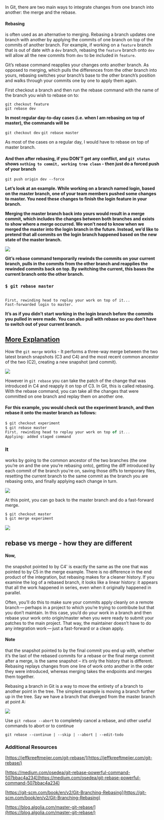 In Git, there are two main ways to integrate changes from one branch into another: the merge and the rebase.

#### Rebasing

 is often used as an alternative to merging. Rebasing a branch updates
one branch with another by applying the commits of one branch on top of
the commits of another branch. For example, if working on a `feature` branch that is out of date with a `dev` branch, rebasing the `feature` branch onto `dev` will allow all the new commits from `dev` to be included in `feature`.

Git’s rebase command reapplies your changes onto another
branch. As opposed to merging, which pulls the differences from the
other branch into yours, rebasing switches your branch’s base to the
other branch’s position and walks through your commits one by one to
apply them again.

First checkout a branch and then run the rebase command with the name of the branch you wish to rebase on to:

```
git checkout feature
git rebase dev
```

**In most regular day-to-day cases (i.e. when I am rebasing on top of master), the commands will be**

`git checkout dev`
`git rebase master`

As most of the cases on a regular day, I would have to rebase on top of master branch.

#### And then after rebasing, if you DON'T get any conflict, and `git status` shows `nothing to commit, working tree clean` - then just do a forced push of your branch

`git push origin dev --force`

**Let’s look at an example. While working on a
branch named login, based on the master branch, one of your team members
 pushed some changes to master. You need these changes to finish the
login feature in your branch.**

**Merging the master branch back into yours would
result in a merge commit, which includes the changes between both
branches and exists to show where a merge occurred. We won’t need to
know when we merged the master into the login branch in the future.
Instead, we’d like to pretend that all commits on the login branch
happened based on the new state of the master branch.**

[![](https://github.com/rohan-paul/Awesome-JavaScript-Interviews/raw/master/Git-and-Github/git-rebase/git-rebase.png)](https://github.com/rohan-paul/Awesome-JavaScript-Interviews/blob/master/Git-and-Github/git-rebase/git-rebase.png)

**Git’s rebase command temporarily rewinds the
commits on your current branch, pulls in the commits from the other
branch and reapplies the rewinded commits back on top. By switching the
current, this bases the current branch onto the other branch.**

### `$ git rebase master`

```

First, rewinding head to replay your work on top of it...
Fast-forwarded login to master.

```

**It’s as if you didn’t start working in the login
branch before the commits you pulled in were made. You can also pull
with rebase so you don’t have to switch out of your current branch.**

## [More Explanation](https://git-scm.com/book/en/v2/Git-Branching-Rebasing)

How the `git merge` works - It performs a
three-way merge between the two latest branch snapshots (C3 and C4) and
the most recent common ancestor of the two (C2), creating a new snapshot
 (and commit).

[![](https://github.com/rohan-paul/Awesome-JavaScript-Interviews/raw/master/Git-and-Github/git-rebase/git-merge.png)](https://github.com/rohan-paul/Awesome-JavaScript-Interviews/blob/master/Git-and-Github/git-rebase/git-merge.png)

However in `git rebase` you can take the patch
of the change that was introduced in C4 and reapply it on top of C3. In
Git, this is called rebasing. With the rebase command, you can take all
the changes that were committed on one branch and replay them on another
 one.

#### For this example, you would check out the experiment branch, and then rebase it onto the master branch as follows:

```js
$ git checkout experiment
$ git rebase master
First, rewinding head to replay your work on top of it...
Applying: added staged command
```

### It

 works by going to the common ancestor of the two branches (the one
you’re on and the one you’re rebasing onto), getting the diff introduced
 by each commit of the branch you’re on, saving those diffs to temporary
 files, resetting the current branch to the same commit as the branch
you are rebasing onto, and finally applying each change in turn.

[![](https://github.com/rohan-paul/Awesome-JavaScript-Interviews/raw/master/Git-and-Github/git-rebase/git-rebase-2.png)](https://github.com/rohan-paul/Awesome-JavaScript-Interviews/blob/master/Git-and-Github/git-rebase/git-rebase-2.png)

At this point, you can go back to the master branch and do a fast-forward merge.

```js
$ git checkout master
$ git merge experiment
```

[![](https://github.com/rohan-paul/Awesome-JavaScript-Interviews/raw/master/Git-and-Github/git-rebase/git-rebase-2.png)](https://github.com/rohan-paul/Awesome-JavaScript-Interviews/blob/master/Git-and-Github/git-rebase/git-rebase-2.png)

## rebase vs merge - how they are different

#### Now,

 the snapshot pointed to by C4' is exactly the same as the one that was
pointed to by C5 in the merge example. There is no difference in the end
 product of the integration, but rebasing makes for a cleaner history.
If you examine the log of a rebased branch, it looks like a linear
history: it appears that all the work happened in series, even when it
originally happened in parallel.

Often, you’ll do this to make sure your commits apply
cleanly on a remote branch — perhaps in a project to which you’re trying
 to contribute but that you don’t maintain. In this case, you’d do your
work in a branch and then rebase your work onto origin/master when you
were ready to submit your patches to the main project. That way, the
maintainer doesn’t have to do any integration work — just a fast-forward
 or a clean apply.

#### Note

 that the snapshot pointed to by the final commit you end up with,
whether it’s the last of the rebased commits for a rebase or the final
merge commit after a merge, is the same snapshot – it’s only the history
 that is different. Rebasing replays changes from one line of work onto
another in the order they were introduced, whereas merging takes the
endpoints and merges them together.

Rebasing a branch in Git is a way to move the entirety of a
 branch to another point in the tree. The simplest example is moving a
branch further up in the tree. Say we have a branch that diverged from
the master branch at point A:

[![](https://github.com/rohan-paul/Awesome-JavaScript-Interviews/raw/master/Git-and-Github/git-rebase/git-rebase-4.png>)](https://github.com/rohan-paul/Awesome-JavaScript-Interviews/blob/master/Git-and-Github/git-rebase/git-rebase-4.png>)

Use `git rebase --abort` to completely cancel a rebase, and other useful commands to abort or to continue

```
git rebase --continue | --skip | --abort | --edit-todo
```

### Additional Resources

[https://jeffkreeftmeijer.com/git-rebase/](https://jeffkreeftmeijer.com/git-rebase/)

[https://medium.com/osedea/git-rebase-powerful-command-507bbac4a234](https://medium.com/osedea/git-rebase-powerful-command-507bbac4a234)

[https://git-scm.com/book/en/v2/Git-Branching-Rebasing](https://git-scm.com/book/en/v2/Git-Branching-Rebasing)

[https://blog.algolia.com/master-git-rebase/](https://blog.algolia.com/master-git-rebase/)
